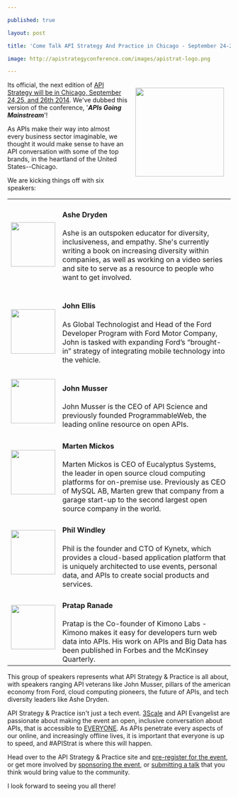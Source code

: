 ---
published: true
layout: post
title: 'Come Talk API Strategy And Practice in Chicago - September 24-26th'
image: http://apistrategyconference.com/images/apistrat-logo.png
---

<p><img style="padding: 15px;" src="http://apistrategyconference.com/images/apistrat-logo.png" alt="" width="200" align="right" />
<p class="p1">Its official, the next edition of <a href="http://apistrategyconference.com/">API Strategy will be in Chicago, September 24,25, and 26th 2014</a>. We've dubbed this version of the conference, '<strong><em>APIs Going Mainstream</em></strong>'!
<p class="p1">As APIs make their way into almost every business sector imaginable, we thought it would make sense to have an API conversation with some of the top brands, in the heartland of the United States--Chicago.
<p class="p1">We are kicking things off with six speakers:
<table>
<tbody>
<tr>
<td width="100px"><img src="https://kinlane-productions2.s3.amazonaws.com/up-image.php/speaker/ashe-dryden.jpg" alt="" width="100px" /></td>
<td>
<h4>Ashe Dryden</h4>
<p>Ashe is an outspoken educator for diversity, inclusiveness, and empathy. She's currently writing a book on increasing diversity within companies, as well as working on a video series and site to serve as a resource to people who want to get involved.&nbsp;
</td>
</tr>
<tr>
<td width="100px"><img src="https://kinlane-productions2.s3.amazonaws.com/up-image.php/speaker/john-ellis.jpg" alt="" width="100px" /></td>
<td>
<h4>John Ellis</h4>
<p>As Global Technologist and Head of the Ford Developer Program with Ford Motor Company, John is tasked with expanding Ford&rsquo;s &ldquo;brought-in&rdquo; strategy of integrating mobile technology into the vehicle.
</td>
</tr>
<tr>
<td width="100px"><img src="https://kinlane-productions2.s3.amazonaws.com/up-image.php/speaker/John-Musser-blackandwhite1.png" alt="" width="100px" /></td>
<td>
<h4>John Musser</h4>
John Musser is the CEO of API Science and previously founded ProgrammableWeb, the leading online resource on open APIs.</td>
</tr>
<tr>
<td width="100px"><img src="https://kinlane-productions2.s3.amazonaws.com/up-image.php/speaker/Marten_Mickos.jpg" alt="" width="100px" /></td>
<td>
<h4>Marten Mickos</h4>
Marten Mickos is CEO of Eucalyptus Systems, the leader in open source cloud computing platforms for on-premise use. Previously as CEO of MySQL AB, Marten grew that company from a garage start-up to the second largest open source company in the world.</td>
</tr>
<tr>
<td width="100px"><img src="https://kinlane-productions2.s3.amazonaws.com/up-image.php/speaker/phil%20windley.jpg" alt="" width="100px;" /></td>
<td>
<h4>Phil Windley</h4>
Phil is the founder and CTO of Kynetx, which provides a cloud-based application platform that is uniquely architected to use events, personal data, and APIs to create social products and services.</td>
</tr>
<tr>
<td width="100px"><img src="https://kinlane-productions2.s3.amazonaws.com/up-image.php/speaker/Pratap.png" alt="" width="100px;" /></td>
<td>
<h4>Pratap Ranade</h4>
Pratap is the Co-founder of Kimono Labs - Kimono makes it easy for developers turn web data into APIs. His work on APIs and Big Data has been published in Forbes and the McKinsey Quarterly.</td>
</tr>
</tbody>
</table>
<p>This group of speakers represents what API Strategy &amp; Practice is all about, with speakers ranging API veterans like John Musser, pillars of the american economy from Ford, cloud computing pioneers, the future of APIs, and tech diversity leaders like Ashe Dryden. &nbsp;
<p>API Strategy &amp; Practice isn't just a tech event. <a href="https://bit.ly/13esk6Q">3Scale</a> and API Evangelist are passionate about making the event an open, inclusive conversation about APIs, that is accessible to <span style="text-decoration: underline;">EVERYONE</span>. As APIs penetrate every aspects of our online, and increasingly offline lives, it is important that everyone is up to speed, and #APIStrat is where this will happen.
<p>Head over to the API Strategy &amp; Practice site and <a href="http://www.apistrategyconference.com/2014Chicago/register.php">pre-register for the event</a>, or get more involved by <a href="http://www.apistrategyconference.com/2014Chicago/contact-sponsor.php">sponsoring the event</a>, or <a href="http://www.apistrategyconference.com/2014Chicago/contact-call-for-papers.php">submitting a talk</a> that you think would bring value to the community.
<p>I look forward to seeing you all there!&nbsp;

